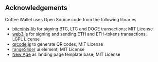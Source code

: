 Acknowledgements
----------------

Coffee Wallet uses Open Source code from the following libraries

 * [bitcoinjs-lib](https://github.com/bitcoinjs/bitcoinjs-lib) for signing BTC, LTC and DOGE transactions; MIT License
 * [web3.js](https://github.com/ethereum/web3.js/) for signing and sending ETH and ETH-tokens transactions; LGPL License
 * [qrcode.js](https://davidshimjs.github.io/qrcodejs/) to generate QR codes; MIT License
 * [rangeSlider](https://github.com/Stryzhevskyi/rangeSlider/) ui element; MIT License
 * [New Age](http://startbootstrap.com/template-overviews/new-age/) as landing page template base; MIT License
